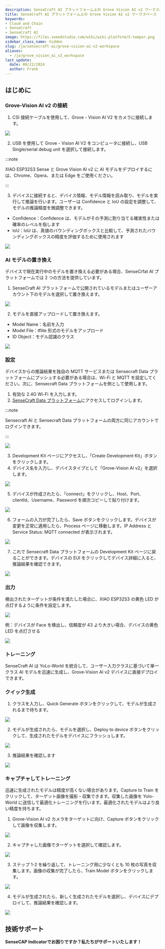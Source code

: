 ```yaml
---
description: SenseCraft AI プラットフォーム上の Grove Vision AI v2 ワークスペース
title: SenseCraft AI プラットフォーム上の Grove Vision AI v2 ワークスペース
keywords:
- Cloud and Chain
- SenseCraft
- SenseCraft AI
image: https://files.seeedstudio.com/wiki/wiki-platform/S-tempor.png
sidebar_class_name: hidden
slug: /ja/sensecraft-ai/grove-vision-ai-v2-workspace
aliases:
  - /ja/grove_vision_ai_v2_workspace
last_update:
  date: 08/22/2024
  author: Frank
---
```


## はじめに

### Grove-Vision AI v2 の接続

1. CSI 接続ケーブルを使用して、Grove - Vision AI V2 をカメラに接続します。

![](https://files.seeedstudio.com/wiki/SenseCraft_AI/img/image10.png)

2. USB を使用して Grove - Vision AI V2 をコンピュータに接続し、USB Single/serial debug unit を選択して接続します。

:::note

XIAO ESP32S3 Sense と Grove Vision AI v2 に AI モデルをデプロイするには、Chrome、Opera、または Edge をご使用ください。

:::

3. デバイスに接続すると、デバイス情報、モデル情報を読み取り、モデルを実行して推論を行います。ユーザーは Confidence と IoU の設定を調整して、モデルの推論精度を微調整できます。

- Confidence：Confidence は、モデルがその予測に割り当てる確実性または確率のレベルを指します
- IoU：IoU は、真値のバウンディングボックスと比較して、予測されたバウンディングボックスの精度を評価するために使用されます

![](https://files.seeedstudio.com/wiki/SenseCraft_AI/img/image11.png)

### AI モデルの置き換え

デバイスで現在実行中のモデルを置き換える必要がある場合、SenseCrfat AI プラットフォームでは 2 つの方法を提供しています。

1. SenseCraft AI プラットフォームで公開されているモデルまたはユーザーアカウント下のモデルを選択して置き換えます。

![](https://files.seeedstudio.com/wiki/SenseCraft_AI/img/image12.png)

2. モデルを直接アップロードして置き換えます。

- Model Name：名前を入力
- Model File：tflite 形式のモデルをアップロード
- ID Object：モデル認識のクラス

![](https://files.seeedstudio.com/wiki/SenseCraft_AI/img/image13.png)

### 設定

デバイスからの推論結果を独自の MQTT サービスまたは Sensecraft Data プラットフォームにプッシュする必要がある場合は、Wi-Fi と MQTT を設定してください。次に、Sensecraft Data プラットフォームを例として使用します。

1. 有効な 2.4G Wi-Fi を入力します。
2. [SenseCraft Data プラットフォーム](https://sensecap.seeed.cc/portal/#/login)にアクセスしてログインします。

:::note

Sensecraft AI と Sensecraft Data プラットフォームの両方に同じアカウントでログインできます。

:::

![](https://files.seeedstudio.com/wiki/SenseCraft_AI/img/image14.png)

3. Development Kit ページにアクセスし、「Create Development Kit」ボタンをクリックします。
4. デバイス名を入力し、デバイスタイプとして「Grove-Vision AI v2」を選択します。

![](https://files.seeedstudio.com/wiki/SenseCraft_AI/img/image15.png)

5. デバイスが作成されたら、「connect」をクリックし、Host、Port、clientId、Username、Password を順次コピーして貼り付けます。

![](https://files.seeedstudio.com/wiki/SenseCraft_AI/img/image16.jpg)

6. フォームの入力が完了したら、Save ボタンをクリックします。デバイスが変更を正常に適用したら、Process ページに移動します。IP Address と Service Status: MQTT connected が表示されます。

![](https://files.seeedstudio.com/wiki/SenseCraft_AI/img/image17.png)

7. これで Sensecraft Data プラットフォームの Development Kit ページに戻ることができます。デバイスの EUI をクリックしてデバイス詳細に入ると、推論結果を確認できます。

![](https://files.seeedstudio.com/wiki/SenseCraft_AI/img/image18.png)

### 出力

検出されたターゲットが条件を満たした場合に、XIAO ESP32S3 の黄色 LED が点灯するように条件を設定します。

![](https://files.seeedstudio.com/wiki/SenseCraft_AI/img/image19.png)

例：デバイスが Face を検出し、信頼度が 43 より大きい場合、デバイスの黄色 LED を点灯させる

![](https://files.seeedstudio.com/wiki/SenseCraft_AI/img/image20.png)

### トレーニング

SenseCraft AI は YoLo-World を統合して、ユーザー入力クラスに基づいて単一クラス AI モデルを迅速に生成し、Grove-Vision AI v2 デバイスに直接デプロイできます。

### クイック生成

1. クラスを入力し、Quick Generate ボタンをクリックして、モデルが生成されるまで待ちます。

![](https://files.seeedstudio.com/wiki/SenseCraft_AI/img/image21.png)

2. モデルが生成されたら、モデルを選択し、Deploy to device ボタンをクリックして、生成されたモデルをデバイスにフラッシュします。

![](https://files.seeedstudio.com/wiki/SenseCraft_AI/img/image22.jpg)

3. 推論結果を確認します

![](https://files.seeedstudio.com/wiki/SenseCraft_AI/img/image23.png)

### キャプチャしてトレーニング

迅速に生成されたモデルは精度が高くない場合があります。Capture to Train をクリックして、ターゲット画像を撮影・収集できます。収集した画像を Yolo-World に送信して最適化トレーニングを行います。最適化されたモデルはより良い精度を持ちます。

1. Grove-Vision AI v2 カメラをターゲットに向け、Capture ボタンをクリックして画像を収集します。

![](https://files.seeedstudio.com/wiki/SenseCraft_AI/img/image24.png)

2. キャプチャした画像でターゲットを選択して確認します。

![](https://files.seeedstudio.com/wiki/SenseCraft_AI/img/image25.png)

3. ステップ 1-2 を繰り返して、トレーニング用に少なくとも 10 枚の写真を収集します。画像の収集が完了したら、Train Model ボタンをクリックします。

![](https://files.seeedstudio.com/wiki/SenseCraft_AI/img/image26.png)

4. モデルが生成されたら、新しく生成されたモデルを選択し、デバイスにデプロイして、推論結果を確認します。

![](https://files.seeedstudio.com/wiki/SenseCraft_AI/img/image27.png)

## **技術サポート**

**SenseCAP Indicatorでお困りですか？私たちがサポートいたします！**

<div class="button_tech_support_container">
<a href="https://discord.com/invite/QqMgVwHT3X" class="button_tech_support_sensecap"></a>
<a href="https://support.sensecapmx.com/portal/en/home" class="button_tech_support_sensecap3"></a>
</div>

<div class="button_tech_support_container">
<a href="mailto:support@sensecapmx.com" class="button_tech_support_sensecap2"></a>
<a href="https://github.com/Seeed-Studio/wiki-documents/discussions/69" class="button_discussion"></a>
</div>
